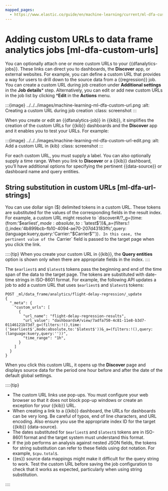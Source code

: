 ```yaml
---
mapped_pages:
  - https://www.elastic.co/guide/en/machine-learning/current/ml-dfa-custom-urls.html
---
```


# Adding custom URLs to data frame analytics jobs [ml-dfa-custom-urls]

You can optionally attach one or more custom URLs to your {{dfanalytics-jobs}}. These links can direct you to dashboards, the **Discover** app, or external websites. For example, you can define a custom URL that provides a way for users to drill down to the source data from a {{regression}} job. You can create a custom URL during job creation under **Additional settings** in the **Job details*** step. Alternatively, you can edit or add new custom URLs in the job list by clicking ***Edit** in the **Actions** menu.

:::{image} ../../../images/machine-learning-ml-dfa-custom-url.png
:alt: Creating a custom URL during job creation
:class: screenshot
:::

When you create or edit an {{dfanalytics-job}} in {{kib}}, it simplifies the creation of the custom URLs for {{kib}} dashboards and the **Discover** app and it enables you to test your URLs. For example:

:::{image} ../../../images/machine-learning-ml-dfa-custom-url-edit.png
:alt: Add a custom URL in {kib}
:class: screenshot
:::

For each custom URL, you must supply a label. You can also optionally supply a time range. When you link to **Discover** or a {{kib}} dashboard, you’ll have additional options for specifying the pertinent {{data-source}} or dashboard name and query entities.


## String substitution in custom URLs [ml-dfa-url-strings]

You can use dollar sign ($) delimited tokens in a custom URL. These tokens are substituted for the values of the corresponding fields in the result index. For example, a custom URL might resolve to `discover#/?_g=(time:(from:'$earliest$',mode:absolute,to:'$latest$'))&_a=(filters:!(),index:'4b899bcb-fb10-4094-ae70-207d43183ffc',query:(language:kuery,query:'Carrier:"$Carrier$"'))`. In this case, the pertinent value of the `Carrier` field is passed to the target page when you click the link.

::::{tip}
When you create your custom URL in {{kib}}, the **Query entities** option is shown only when there are appropriate fields in the index.
::::


The `$earliest$` and `$latest$` tokens pass the beginning and end of the time span of the data to the target page. The tokens are substituted with date-time strings in ISO-8601 format. For example, the following API updates a job to add a custom URL that uses `$earliest$` and `$latest$` tokens:

```console
POST _ml/data_frame/analytics/flight-delay-regression/_update
{
  "_meta": {
    "custom_urls": [
      {
        "url_name": "flight-delay-regression-results",
        "url_value": "dashboards#/view/7adfa750-4c81-11e8-b3d7-01146121b73d?_g=(filters:!(),time:('$earliest$',mode:absolute,to:'$latest$'))&_a=(filters:!(),query:(language:kuery,query:''))",
        "time_range": "1h",
      }
    ]
  }
}
```

When you click this custom URL, it opens up the **Discover** page and displays source data for the period one hour before and after the date of the default global settings.

::::{tip}
* The custom URL links use pop-ups. You must configure your web browser so that it does not block pop-up windows or create an exception for your {{kib}} URL.
* When creating a link to a {{kib}} dashboard, the URLs for dashboards can be very long. Be careful of typos, end of line characters, and URL encoding. Also ensure you use the appropriate index ID for the target {{kib}} {data-source}.
* The dates substituted for `$earliest$` and `$latest$` tokens are in ISO-8601 format and the target system must understand this format.
* If the job performs an analysis against nested JSON fields, the tokens for string substitution can refer to these fields using dot notation. For example, `$cpu.total$`.
* {{es}} source data mappings might make it difficult for the query string to work. Test the custom URL before saving the job configuration to check that it works as expected, particularly when using string substitution.

::::
